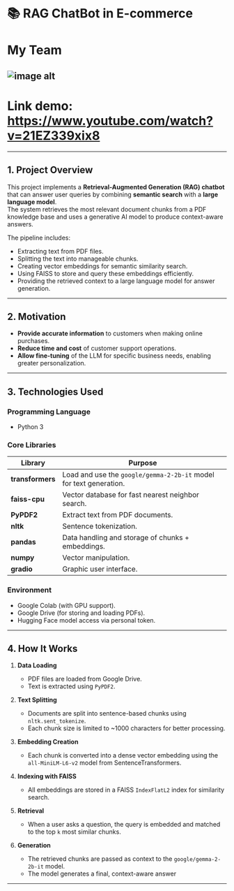 # 📚 RAG ChatBot in E-commerce

# My Team
![image alt](https://github.com/TuantdUIT/Project_AISC/blob/e34ce0ba5fb25b025aecff0c2319725ed2cd586f/DSC_3255.JPG)
---
# Link demo: https://www.youtube.com/watch?v=21EZ339xix8
---
## 1. Project Overview
This project implements a **Retrieval-Augmented Generation (RAG) chatbot** that can answer user queries by combining **semantic search** with a **large language model**.  
The system retrieves the most relevant document chunks from a PDF knowledge base and uses a generative AI model to produce context-aware answers.

The pipeline includes:
- Extracting text from PDF files.
- Splitting the text into manageable chunks.
- Creating vector embeddings for semantic similarity search.
- Using FAISS to store and query these embeddings efficiently.
- Providing the retrieved context to a large language model for answer generation.

---

## 2. Motivation
- **Provide accurate information** to customers when making online purchases.  
- **Reduce time and cost** of customer support operations.  
- **Allow fine-tuning** of the LLM for specific business needs, enabling greater personalization.

---
## 3. Technologies Used

### **Programming Language**
- Python 3

### **Core Libraries**
| Library | Purpose |
|---------|---------|
| **transformers** | Load and use the `google/gemma-2-2b-it` model for text generation. |
| **faiss-cpu** | Vector database for fast nearest neighbor search. |
| **PyPDF2** | Extract text from PDF documents. |
| **nltk** | Sentence tokenization. |
| **pandas** | Data handling and storage of chunks + embeddings. |
| **numpy** | Vector manipulation. |
| **gradio** | Graphic user interface. |
### **Environment**
- Google Colab (with GPU support).
- Google Drive (for storing and loading PDFs).
- Hugging Face model access via personal token.

---

## 4. How It Works

1. **Data Loading**
   - PDF files are loaded from Google Drive.
   - Text is extracted using `PyPDF2`.

2. **Text Splitting**
   - Documents are split into sentence-based chunks using `nltk.sent_tokenize`.
   - Each chunk size is limited to ~1000 characters for better processing.

3. **Embedding Creation**
   - Each chunk is converted into a dense vector embedding using the `all-MiniLM-L6-v2` model from SentenceTransformers.

4. **Indexing with FAISS**
   - All embeddings are stored in a FAISS `IndexFlatL2` index for similarity search.

5. **Retrieval**
   - When a user asks a question, the query is embedded and matched to the top `k` most similar chunks.

6. **Generation**
   - The retrieved chunks are passed as context to the `google/gemma-2-2b-it` model.
   - The model generates a final, context-aware answer

---


